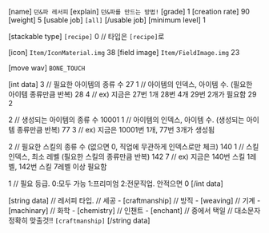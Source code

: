 ﻿[name] `던&파 레서피`
[explain]
`던&파를 만드는 방법!`
[grade] 1
[creation rate] 90
[weight] 5
[usable job]
`[all]`
[/usable job]
[minimum level] 1

[stackable type] `[recipe]` 0		// 타입은 `[recipe]`로

[icon] `Item/IconMaterial.img` 38
[field image] `Item/FieldImage.img` 23

[move wav] `BONE_TOUCH`

[int data]
3					// 필요한 아이템의 종류 수
27 1					// 아이템의 인덱스, 아이템 수. (필요한 아이템 종류만큼 반복)
28 4					// ex) 지금은 27번 1개 28번 4개 29번 2개가 필요함
29 2

2					// 생성되는 아이템의 종류 수
10001 1					// 아이템의 인덱스, 아이템 수. (생성되는 아이템 종류만큼 반복)
77 3					// ex) 지금은 10001번 1개, 77번 3개가 생성됨

2					// 필요한 스킬의 종류 수 (없으면 0, 직업에 무관하게 인덱스로만 체크)
140 1					// 스킬 인덱스, 최소 레벨 (필요한 스킬의 종류만큼 반복)
142 7					// ex) 지금은 140번 스킬 1레벨, 142번 스킬 7레벨 이상 필요함

1					// 필요 등급. 0:모두 가능 1:프리미엄 2:전문직업. 안적으면 0
[/int data]

[string data]
// 레서피 타입.
// 세공 - [craftmanship]
// 방직 - [weaving]
// 기계 - [machinary]
// 화학 - [chemistry]
// 인챈트 - [enchant]
// 중에서 택일
// 대소문자 정확히 맞출것!!
`[craftmanship]`
[/string data]
